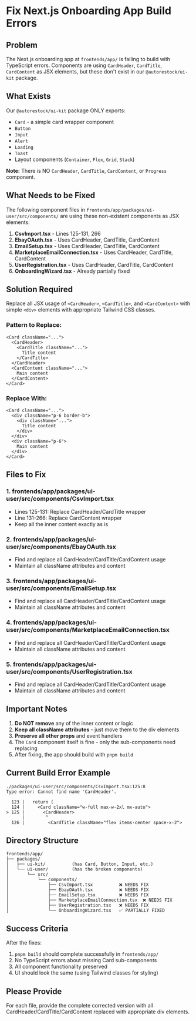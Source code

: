 # Fix Next.js Onboarding App Build Errors

## Problem
The Next.js onboarding app at `frontends/app/` is failing to build with TypeScript errors. Components are using `CardHeader`, `CardTitle`, `CardContent` as JSX elements, but these don't exist in our `@autorestock/ui-kit` package.

## What Exists
Our `@autorestock/ui-kit` package ONLY exports:
- `Card` - a simple card wrapper component
- `Button`
- `Input`
- `Alert`
- `Loading`
- `Toast`
- Layout components (`Container`, `Flex`, `Grid`, `Stack`)

**Note:** There is NO `CardHeader`, `CardTitle`, `CardContent`, or `Progress` component.

## What Needs to be Fixed
The following component files in `frontends/app/packages/ui-user/src/components/` are using these non-existent components as JSX elements:

1. **CsvImport.tsx** - Lines 125-131, 266
2. **EbayOAuth.tsx** - Uses CardHeader, CardTitle, CardContent
3. **EmailSetup.tsx** - Uses CardHeader, CardTitle, CardContent
4. **MarketplaceEmailConnection.tsx** - Uses CardHeader, CardTitle, CardContent
5. **UserRegistration.tsx** - Uses CardHeader, CardTitle, CardContent
6. **OnboardingWizard.tsx** - Already partially fixed

## Solution Required
Replace all JSX usage of `<CardHeader>`, `<CardTitle>`, and `<CardContent>` with simple `<div>` elements with appropriate Tailwind CSS classes.

### Pattern to Replace:
```tsx
<Card className="...">
  <CardHeader>
    <CardTitle className="...">
      Title content
    </CardTitle>
  </CardHeader>
  <CardContent className="...">
    Main content
  </CardContent>
</Card>
```

### Replace With:
```tsx
<Card className="...">
  <div className="p-6 border-b">
    <div className="...">
      Title content
    </div>
  </div>
  <div className="p-6">
    Main content
  </div>
</Card>
```

## Files to Fix

### 1. frontends/app/packages/ui-user/src/components/CsvImport.tsx
- Lines 125-131: Replace CardHeader/CardTitle wrapper
- Line 131-266: Replace CardContent wrapper
- Keep all the inner content exactly as is

### 2. frontends/app/packages/ui-user/src/components/EbayOAuth.tsx
- Find and replace all CardHeader/CardTitle/CardContent usage
- Maintain all className attributes and content

### 3. frontends/app/packages/ui-user/src/components/EmailSetup.tsx
- Find and replace all CardHeader/CardTitle/CardContent usage
- Maintain all className attributes and content

### 4. frontends/app/packages/ui-user/src/components/MarketplaceEmailConnection.tsx
- Find and replace all CardHeader/CardTitle/CardContent usage
- Maintain all className attributes and content

### 5. frontends/app/packages/ui-user/src/components/UserRegistration.tsx
- Find and replace all CardHeader/CardTitle/CardContent usage
- Maintain all className attributes and content

## Important Notes
1. **Do NOT remove** any of the inner content or logic
2. **Keep all className attributes** - just move them to the div elements
3. **Preserve all other props** and event handlers
4. The `Card` component itself is fine - only the sub-components need replacing
5. After fixing, the app should build with `pnpm build`

## Current Build Error Example
```
./packages/ui-user/src/components/CsvImport.tsx:125:8
Type error: Cannot find name 'CardHeader'.

  123 |   return (
  124 |     <Card className="w-full max-w-2xl mx-auto">
> 125 |       <CardHeader>
      |        ^
  126 |         <CardTitle className="flex items-center space-x-2">
```

## Directory Structure
```
frontends/app/
├── packages/
│   ├── ui-kit/          (has Card, Button, Input, etc.)
│   └── ui-user/         (has the broken components)
│       └── src/
│           └── components/
│               ├── CsvImport.tsx          ❌ NEEDS FIX
│               ├── EbayOAuth.tsx          ❌ NEEDS FIX
│               ├── EmailSetup.tsx         ❌ NEEDS FIX
│               ├── MarketplaceEmailConnection.tsx  ❌ NEEDS FIX
│               ├── UserRegistration.tsx   ❌ NEEDS FIX
│               └── OnboardingWizard.tsx   ✅ PARTIALLY FIXED
```

## Success Criteria
After the fixes:
1. `pnpm build` should complete successfully in `frontends/app/`
2. No TypeScript errors about missing Card sub-components
3. All component functionality preserved
4. UI should look the same (using Tailwind classes for styling)

## Please Provide
For each file, provide the complete corrected version with all CardHeader/CardTitle/CardContent replaced with appropriate div elements.

